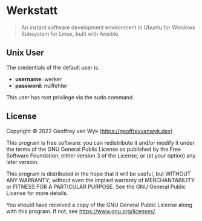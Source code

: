 # Werkstatt
> An instant software development environment in Ubuntu for Windows
> Subsystem for Linux, built with Ansible.

## Unix User
The credentials of the default user is:

* **username:** werker
* **password:** nullfehler

This user has root privilege via the sudo command.

## License
Copyright &copy; 2022 Geoffrey van Wyk (https://geoffreyvanwyk.dev)

This program is free software: you can redistribute it and/or modify
it under the terms of the GNU General Public License as published by
the Free Software Foundation, either version 3 of the License, or
(at your option) any later version.

This program is distributed in the hope that it will be useful,
but WITHOUT ANY WARRANTY; without even the implied warranty of
MERCHANTABILITY or FITNESS FOR A PARTICULAR PURPOSE.  See the
GNU General Public License for more details.

You should have received a copy of the GNU General Public License
along with this program.  If not, see <https://www.gnu.org/licenses/>.
